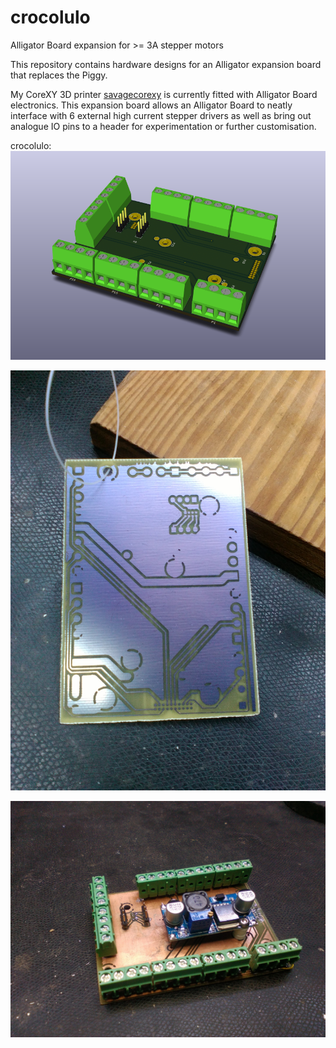 # crocolulo
Alligator Board expansion for >= 3A stepper motors


This repository contains hardware designs for an Alligator expansion board that replaces the Piggy.

My CoreXY 3D printer [savagecorexy](https://github.com/jsr38/savagecorexy) is currently fitted with Alligator Board electronics.  This expansion board allows an Alligator Board to neatly interface with 6 external high current stepper drivers as well as bring out analogue IO pins to a header for experimentation or further customisation.

crocolulo:
![alt text](https://github.com/jsr38/crocolulo/raw/master/hardware/alligator-adaptor/png/alligator-adaptor.png "Crocolulo Alligator Expansion")

![alt text](https://github.com/jsr38/crocolulo/raw/master/hardware/alligator-adaptor/jpg/IMG_20160819_163819.jpg "One side of prototype PCB")

![alt text](https://github.com/jsr38/crocolulo/raw/master/hardware/alligator-adaptor/jpg/IMG_20160828_155809.jpg "Prototype version 0.1")
